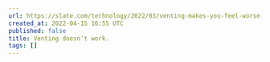 ```yaml
---
url: https://slate.com/technology/2022/03/venting-makes-you-feel-worse-psychology-research.html
created_at: 2022-04-15 16:55 UTC
published: false
title: Venting doesn’t work.
tags: []
---
```




